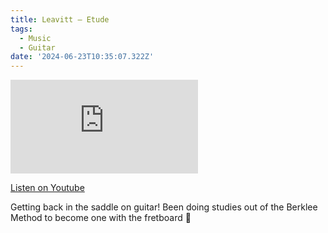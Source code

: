 ```yaml
---
title: Leavitt – Etude
tags:
  - Music
  - Guitar
date: '2024-06-23T10:35:07.322Z'
---
```


<iframe src="https://www.youtube-nocookie.com/embed/UTXygf2yPm0?modestbranding=1&showinfo=0&rel=0" title="YouTube video player" frameborder="0" allow="accelerometer; autoplay; encrypted-media; gyroscope; picture-in-picture;" allowfullscreen className="youtube_video"></iframe>

[Listen on Youtube](https://youtu.be/UTXygf2yPm0)

Getting back in the saddle on guitar! Been doing studies out of the Berklee Method to become one with the fretboard 🧘
